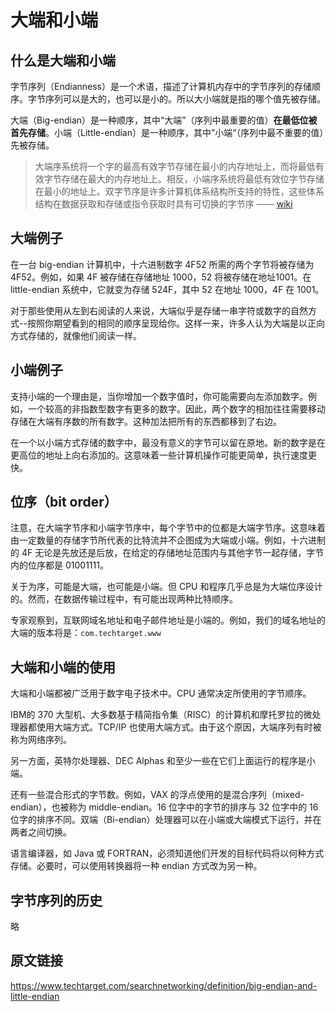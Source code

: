 # 大端和小端

## 什么是大端和小端

字节序列（Endianness）是一个术语，描述了计算机内存中的字节序列的存储顺序。字节序列可以是大的，也可以是小的。所以大小端就是指的哪个值先被存储。

大端（Big-endian）是一种顺序，其中“大端”（序列中最重要的值）**在最低位被首先存储**。小端（Little-endian）是一种顺序，其中”小端“（序列中最不重要的值）先被存储。

> 大端序系统将一个字的最高有效字节存储在最小的内存地址上，而将最低有效字节存储在最大的内存地址上。相反，小端序系统将最低有效位字节存储在最小的地址上。双字节序是许多计算机体系结构所支持的特性，这些体系结构在数据获取和存储或指令获取时具有可切换的字节序	—— [wiki](https://en.wikipedia.org/wiki/Endianness)

## 大端例子

在一台 big-endian 计算机中，十六进制数字 4F52 所需的两个字节将被存储为 4F52。例如，如果 4F 被存储在存储地址 1000，52 将被存储在地址1001。在 little-endian 系统中，它就变为存储 524F，其中 52 在地址 1000，4F 在 1001。

对于那些使用从左到右阅读的人来说，大端似乎是存储一串字符或数字的自然方式--按照你期望看到的相同的顺序呈现给你。这样一来，许多人认为大端是以正向方式存储的，就像他们阅读一样。

## 小端例子

支持小端的一个理由是，当你增加一个数字值时，你可能需要向左添加数字。例如，一个较高的非指数型数字有更多的数字。因此，两个数字的相加往往需要移动存储在大端有序数的所有数字。这种加法把所有的东西都移到了右边。

在一个以小端方式存储的数字中，最没有意义的字节可以留在原地。新的数字是在更高位的地址上向右添加的。这意味着一些计算机操作可能更简单，执行速度更快。

## 位序（bit order）

注意，在大端字节序和小端字节序中，每个字节中的位都是大端字节序。这意味着由一定数量的存储字节所代表的比特流并不企图成为大端或小端。例如，十六进制的 4F 无论是先放还是后放，在给定的存储地址范围内与其他字节一起存储，字节内的位序都是 01001111。

关于为序，可能是大端，也可能是小端。但 CPU 和程序几乎总是为大端位序设计的。然而，在数据传输过程中，有可能出现两种比特顺序。

专家观察到，互联网域名地址和电子邮件地址是小端的。例如，我们的域名地址的大端的版本将是：`com.techtarget.www`

## 大端和小端的使用

大端和小端都被广泛用于数字电子技术中。CPU 通常决定所使用的字节顺序。

IBM的 370 大型机、大多数基于精简指令集（RISC）的计算机和摩托罗拉的微处理器都使用大端方式。TCP/IP 也使用大端方式。由于这个原因，大端序列有时被称为网络序列。

另一方面，英特尔处理器、DEC Alphas 和至少一些在它们上面运行的程序是小端。

还有一些混合形式的字节数。例如，VAX 的浮点使用的是混合序列（mixed-endian），也被称为 middle-endian。16 位字中的字节的排序与 32 位字中的 16 位字的排序不同。双端（Bi-endian）处理器可以在小端或大端模式下运行，并在两者之间切换。

语言编译器，如 Java 或 FORTRAN，必须知道他们开发的目标代码将以何种方式存储。必要时，可以使用转换器将一种 endian 方式改为另一种。

## 字节序列的历史

略

## 原文链接

https://www.techtarget.com/searchnetworking/definition/big-endian-and-little-endian